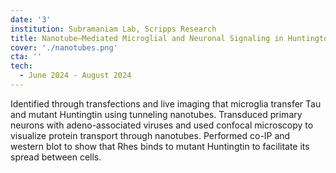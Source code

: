 ```yaml
---
date: '3'
institution: Subramaniam Lab, Scripps Research
title: Nanotube–Mediated Microglial and Neuronal Signaling in Huntington's
cover: './nanotubes.png'
cta: ''
tech:
  - June 2024 - August 2024
---
```


Identified through transfections and live imaging that microglia transfer Tau and mutant Huntingtin using tunneling nanotubes. Transduced primary neurons with adeno-associated viruses and used confocal microscopy to visualize protein transport through nanotubes. Performed co-IP and western blot to show that Rhes binds to mutant Huntingtin to facilitate its spread between cells.
